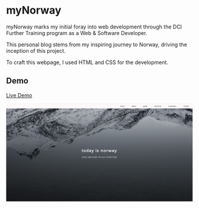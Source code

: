 # myNorway

myNorway marks my initial foray into web development through the DCI Further Training program as a Web & Software Developer.

This personal blog stems from my inspiring journey to Norway, driving the inception of this project.

To craft this webpage, I used HTML and CSS for the development.

## Demo

[Live Demo](https://statuja.github.io/myNorway_blog/)

![home](src/home.png)



